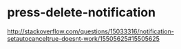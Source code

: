 press-delete-notification
=========================

http://stackoverflow.com/questions/15033316/notification-setautocanceltrue-doesnt-work/15505625#15505625
